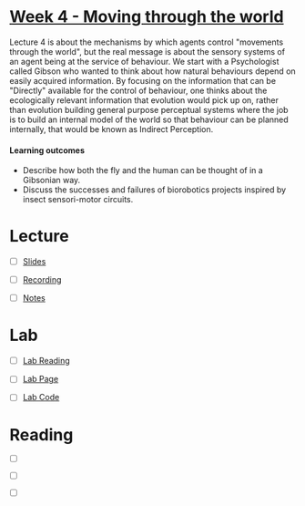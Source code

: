 # [Week 4 - Moving through the world](https://canvas.sussex.ac.uk/courses/34991/pages/week-4-moving-through-the-world?module_item_id=1509128)
Lecture 4 is about the mechanisms by which agents control "movements through the world", but the real message is about the sensory systems of an agent being at the service of behaviour. We start with a Psychologist called Gibson who wanted to think about how natural behaviours depend on easily acquired information. By focusing on the information that can be "Directly" available for the control of behaviour, one thinks about the ecologically relevant information that evolution would pick up on, rather than evolution building general purpose perceptual systems where the job is to build an internal model of the world so that behaviour can be planned internally, that would be known as Indirect Perception. 

#### Learning outcomes 
- Describe how both the fly and the human can be thought of in a Gibsonian way. 
- Discuss the successes and failures of biorobotics projects inspired by insect sensori-motor circuits. 

# Lecture 
- [ ] [Slides](https://github.com/LukeBirkett/study-planner/blob/main/826G5_Intelligence_in_Animals_and_Machines/weeks/week_4/files/lec4_moving_through.pdf)
- [ ] [Recording]()
- [ ] [Notes](https://github.com/LukeBirkett/study-planner/blob/main/826G5_Intelligence_in_Animals_and_Machines/weeks/week_4/files/lectures_notes.md)


# Lab
- [ ] [Lab Reading](https://github.com/LukeBirkett/study-planner/blob/main/826G5_Intelligence_in_Animals_and_Machines/weeks/week_4/lab/EMDs.pdf)
- [ ] [Lab Page](https://canvas.sussex.ac.uk/courses/34991/pages/lab-2-elementary-motion-detection)
- [ ] [Lab Code](https://github.com/LukeBirkett/study-planner/tree/main/826G5_Intelligence_in_Animals_and_Machines/weeks/labs/IAM_Sussex_labs/lab2)


# Reading
- [ ] []()
- [ ] []()
- [ ] []()


